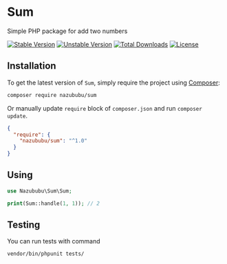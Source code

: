# Sum

Simple PHP package for add two numbers

[![Stable Version][badge_stable]][link_packagist]
[![Unstable Version][badge_unstable]][link_packagist]
[![Total Downloads][badge_downloads]][link_packagist]
[![License][badge_license]][link_license]

## Installation

To get the latest version of `Sum`, simply require the project using [Composer](https://getcomposer.org):

```bash
composer require nazububu/sum
```

Or manually update `require` block of `composer.json` and run `composer update`.

```json
{
  "require": {
    "nazububu/sum": "^1.0"
  }
}
```

## Using

```php
use Nazububu\Sum\Sum;

print(Sum::handle(1, 1)); // 2
```

## Testing

You can run tests with command

```bash
vendor/bin/phpunit tests/
```

[badge_downloads]:      https://img.shields.io/packagist/dt/nazububu/sum.svg?style=flat-square

[badge_license]:        https://img.shields.io/packagist/l/nazububu/sum.svg?style=flat-square

[badge_stable]:         https://img.shields.io/github/v/release/nazububu/sum?label=stable&style=flat-square

[badge_unstable]:       https://img.shields.io/badge/unstable-dev--main-orange?style=flat-square

[link_license]:         LICENSE

[link_packagist]:       https://packagist.org/packages/nazububu/sum
